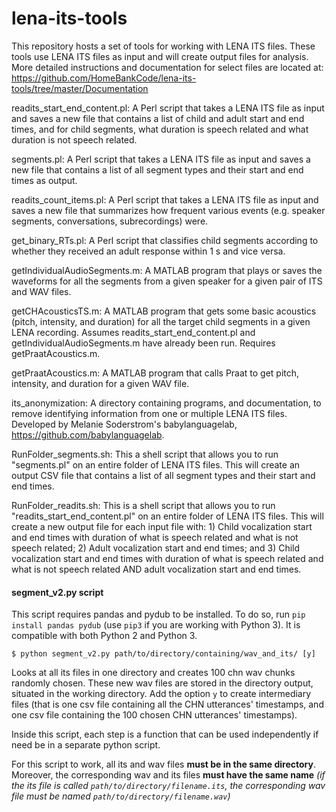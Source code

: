 # lena-its-tools
This repository hosts a set of tools for working with LENA ITS files. These tools use LENA ITS files as input and will create output files for analysis.  More detailed instructions and documentation for select files are located at: https://github.com/HomeBankCode/lena-its-tools/tree/master/Documentation

readits_start_end_content.pl: A Perl script that takes a LENA ITS file as input and saves a new file that contains a list of child and adult start and end times, and for child segments, what duration is speech related and what duration is not speech related.

segments.pl: A Perl script that takes a LENA ITS file as input and saves a new file that contains a list of all segment types and their start and end times as output.

readits_count_items.pl: A Perl script that takes a LENA ITS file as input and saves a new file that summarizes how frequent various events (e.g. speaker segments, conversations, subrecordings) were.

get_binary_RTs.pl: A Perl script that classifies child segments according to whether they received an adult response within 1 s and vice versa.

getIndividualAudioSegments.m: A MATLAB program that plays or saves the waveforms for all the segments from a given speaker for a given pair of ITS and WAV files.

getCHAcousticsTS.m: A MATLAB program that gets some basic acoustics (pitch, intensity, and duration) for all the target child segments in a given LENA recording. Assumes readits_start_end_content.pl and getIndividualAudioSegments.m have already been run. Requires getPraatAcoustics.m.

getPraatAcoustics.m: A MATLAB program that calls Praat to get pitch, intensity, and duration for a given WAV file.

its_anonymization: A directory containing programs, and documentation, to remove identifying information from  one or multiple LENA ITS files. Developed by Melanie Soderstrom's babylanguagelab, https://github.com/babylanguagelab.

RunFolder_segments.sh: This a shell script that allows you to run "segments.pl" on an entire folder of LENA ITS files. This will create an output CSV file that contains a list of all segment types and their start and end times.

RunFolder_readits.sh: This is a shell script that allows you to run "readits_start_end_content.pl" on an entire folder of LENA ITS files. This will create a new output file for each input file with: 1) Child vocalization start and end times with duration of what is speech related and what is not speech related; 2) Adult vocalization start and end times; and 3) Child vocalization start and end times with duration of what is speech related and what is not speech related AND adult vocalization start and end times.

#### segment_v2.py script

This script requires pandas and pydub to be installed. To do so, run `pip install pandas pydub` (use `pip3` if you are working with Python 3). It is compatible with both Python 2 and Python 3.

`$ python segment_v2.py path/to/directory/containing/wav_and_its/ [y]`

Looks at all its files in one directory and creates 100 chn wav chunks randomly chosen. These new wav files are stored in the directory output, situated in the working directory. Add the option `y` to create intermediary files (that is one csv file containing all the CHN utterances' timestamps, and one csv file containing the 100 chosen CHN utterances' timestamps).

Inside this script, each step is a function that can be used independently if need be in a separate python script.

For this script to work, all its and wav files __must be in the same directory__. Moreover, the corresponding wav and its files __must have the same name__ _(if the its file is called `path/to/directory/filename.its`, the corresponding wav file must be named `path/to/directory/filename.wav`)_
